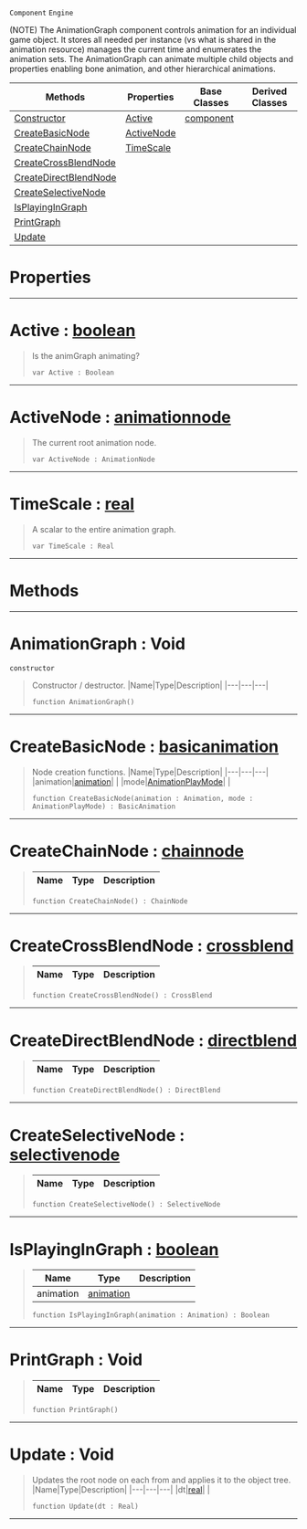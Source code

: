  `Component` `Engine`



(NOTE) The AnimationGraph component controls animation for an individual game object. It stores all needed per instance (vs what is shared in the animation resource) manages the current time and enumerates the animation sets. The AnimationGraph can animate multiple child objects and properties enabling bone animation, and other hierarchical animations.

|Methods|Properties|Base Classes|Derived Classes|
|---|---|---|---|
|[ Constructor](animationgraph.md#animationgraph-void)|[ Active](animationgraph.md#active-zilch-engine-docum)|[component](component.md)| |
|[ CreateBasicNode](animationgraph.md#createbasicnode-zilch-eng)|[ ActiveNode](animationgraph.md#activenode-zilch-engine-d)| | |
|[ CreateChainNode](animationgraph.md#createchainnode-zilch-eng)|[ TimeScale](animationgraph.md#timescale-zilch-engine-do)| | |
|[ CreateCrossBlendNode](animationgraph.md#createcrossblendnode-zer)| | | |
|[ CreateDirectBlendNode](animationgraph.md#createdirectblendnode-ze)| | | |
|[ CreateSelectiveNode](animationgraph.md#createselectivenode-zero)| | | |
|[ IsPlayingInGraph](animationgraph.md#isplayingingraph-zilch-en)| | | |
|[ PrintGraph](animationgraph.md#printgraph-void)| | | |
|[ Update](animationgraph.md#update-void)| | | |


 #  Properties


---  
 #  Active : [boolean](../nada_base_types/boolean.md)

> Is the animGraph animating?
> ```TS:Nada
> var Active : Boolean


---  
 #  ActiveNode : [animationnode](animationnode.md)

> The current root animation node.
> ```TS:Nada
> var ActiveNode : AnimationNode


---  
 #  TimeScale : [real](../nada_base_types/real.md)

> A scalar to the entire animation graph.
> ```TS:Nada
> var TimeScale : Real


---  
 #  Methods


---  
 #  AnimationGraph : Void

 `constructor`

> Constructor / destructor.
> |Name|Type|Description|
> |---|---|---|
> ```TS:Nada
> function AnimationGraph()
> ``` 


---  
 #  CreateBasicNode : [basicanimation](basicanimation.md)

> Node creation functions.
> |Name|Type|Description|
> |---|---|---|
> |animation|[animation](animation.md)| |
> |mode|[AnimationPlayMode](../enum_reference.md#animationplaymode)| |
> ```TS:Nada
> function CreateBasicNode(animation : Animation, mode : AnimationPlayMode) : BasicAnimation
> ``` 


---  
 #  CreateChainNode : [chainnode](chainnode.md)

> 
> |Name|Type|Description|
> |---|---|---|
> ```TS:Nada
> function CreateChainNode() : ChainNode
> ``` 


---  
 #  CreateCrossBlendNode : [crossblend](crossblend.md)

> 
> |Name|Type|Description|
> |---|---|---|
> ```TS:Nada
> function CreateCrossBlendNode() : CrossBlend
> ``` 


---  
 #  CreateDirectBlendNode : [directblend](directblend.md)

> 
> |Name|Type|Description|
> |---|---|---|
> ```TS:Nada
> function CreateDirectBlendNode() : DirectBlend
> ``` 


---  
 #  CreateSelectiveNode : [selectivenode](selectivenode.md)

> 
> |Name|Type|Description|
> |---|---|---|
> ```TS:Nada
> function CreateSelectiveNode() : SelectiveNode
> ``` 


---  
 #  IsPlayingInGraph : [boolean](../nada_base_types/boolean.md)

> 
> |Name|Type|Description|
> |---|---|---|
> |animation|[animation](animation.md)| |
> ```TS:Nada
> function IsPlayingInGraph(animation : Animation) : Boolean
> ``` 


---  
 #  PrintGraph : Void

> 
> |Name|Type|Description|
> |---|---|---|
> ```TS:Nada
> function PrintGraph()
> ``` 


---  
 #  Update : Void

> Updates the root node on each from and applies it to the object tree.
> |Name|Type|Description|
> |---|---|---|
> |dt|[real](../nada_base_types/real.md)| |
> ```TS:Nada
> function Update(dt : Real)
> ``` 


---  
 

 